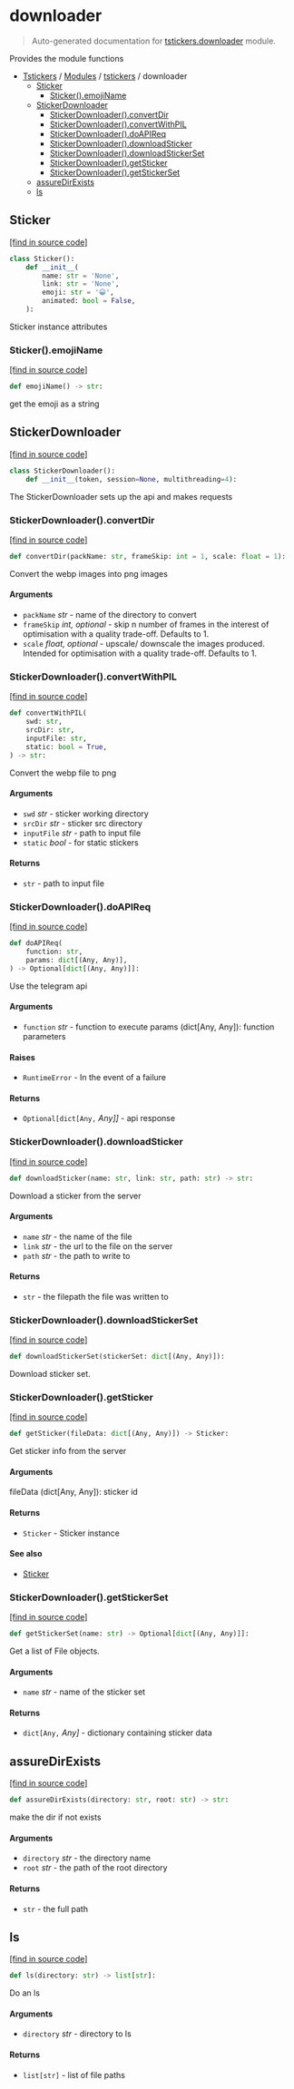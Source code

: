 # downloader

> Auto-generated documentation for [tstickers.downloader](../../tstickers/downloader.py) module.

Provides the module functions

- [Tstickers](../README.md#tstickers-index) / [Modules](../README.md#tstickers-modules) / [tstickers](index.md#tstickers) / downloader
    - [Sticker](#sticker)
        - [Sticker().emojiName](#stickeremojiname)
    - [StickerDownloader](#stickerdownloader)
        - [StickerDownloader().convertDir](#stickerdownloaderconvertdir)
        - [StickerDownloader().convertWithPIL](#stickerdownloaderconvertwithpil)
        - [StickerDownloader().doAPIReq](#stickerdownloaderdoapireq)
        - [StickerDownloader().downloadSticker](#stickerdownloaderdownloadsticker)
        - [StickerDownloader().downloadStickerSet](#stickerdownloaderdownloadstickerset)
        - [StickerDownloader().getSticker](#stickerdownloadergetsticker)
        - [StickerDownloader().getStickerSet](#stickerdownloadergetstickerset)
    - [assureDirExists](#assuredirexists)
    - [ls](#ls)

## Sticker

[[find in source code]](../../tstickers/downloader.py#L53)

```python
class Sticker():
    def __init__(
        name: str = 'None',
        link: str = 'None',
        emoji: str = '😀',
        animated: bool = False,
    ):
```

Sticker instance attributes

### Sticker().emojiName

[[find in source code]](../../tstickers/downloader.py#L67)

```python
def emojiName() -> str:
```

get the emoji as a string

## StickerDownloader

[[find in source code]](../../tstickers/downloader.py#L72)

```python
class StickerDownloader():
    def __init__(token, session=None, multithreading=4):
```

The StickerDownloader sets up the api and makes requests

### StickerDownloader().convertDir

[[find in source code]](../../tstickers/downloader.py#L242)

```python
def convertDir(packName: str, frameSkip: int = 1, scale: float = 1):
```

Convert the webp images into png images

#### Arguments

- `packName` *str* - name of the directory to convert
- `frameSkip` *int, optional* - skip n number of frames in the interest of
optimisation with a quality trade-off. Defaults to 1.
- `scale` *float, optional* - upscale/ downscale the images produced. Intended
for optimisation with a quality trade-off. Defaults to 1.

### StickerDownloader().convertWithPIL

[[find in source code]](../../tstickers/downloader.py#L220)

```python
def convertWithPIL(
    swd: str,
    srcDir: str,
    inputFile: str,
    static: bool = True,
) -> str:
```

Convert the webp file to png

#### Arguments

- `swd` *str* - sticker working directory
- `srcDir` *str* - sticker src directory
- `inputFile` *str* - path to input file
- `static` *bool* - for static stickers

#### Returns

- `str` - path to input file

### StickerDownloader().doAPIReq

[[find in source code]](../../tstickers/downloader.py#L91)

```python
def doAPIReq(
    function: str,
    params: dict[(Any, Any)],
) -> Optional[dict[(Any, Any)]]:
```

Use the telegram api

#### Arguments

- `function` *str* - function to execute
params (dict[Any, Any]): function parameters

#### Raises

- `RuntimeError` - In the event of a failure

#### Returns

- `Optional[dict[Any,` *Any]]* - api response

### StickerDownloader().downloadSticker

[[find in source code]](../../tstickers/downloader.py#L170)

```python
def downloadSticker(name: str, link: str, path: str) -> str:
```

Download a sticker from the server

#### Arguments

- `name` *str* - the name of the file
- `link` *str* - the url to the file on the server
- `path` *str* - the path to write to

#### Returns

- `str` - the filepath the file was written to

### StickerDownloader().downloadStickerSet

[[find in source code]](../../tstickers/downloader.py#L187)

```python
def downloadStickerSet(stickerSet: dict[(Any, Any)]):
```

Download sticker set.

### StickerDownloader().getSticker

[[find in source code]](../../tstickers/downloader.py#L117)

```python
def getSticker(fileData: dict[(Any, Any)]) -> Sticker:
```

Get sticker info from the server

#### Arguments

fileData (dict[Any, Any]): sticker id

#### Returns

- `Sticker` - Sticker instance

#### See also

- [Sticker](#sticker)

### StickerDownloader().getStickerSet

[[find in source code]](../../tstickers/downloader.py#L137)

```python
def getStickerSet(name: str) -> Optional[dict[(Any, Any)]]:
```

Get a list of File objects.

#### Arguments

- `name` *str* - name of the sticker set

#### Returns

- `dict[Any,` *Any]* - dictionary containing sticker data

## assureDirExists

[[find in source code]](../../tstickers/downloader.py#L22)

```python
def assureDirExists(directory: str, root: str) -> str:
```

make the dir if not exists

#### Arguments

- `directory` *str* - the directory name
- `root` *str* - the path of the root directory

#### Returns

- `str` - the full path

## ls

[[find in source code]](../../tstickers/downloader.py#L41)

```python
def ls(directory: str) -> list[str]:
```

Do an ls

#### Arguments

- `directory` *str* - directory to ls

#### Returns

- `list[str]` - list of file paths
